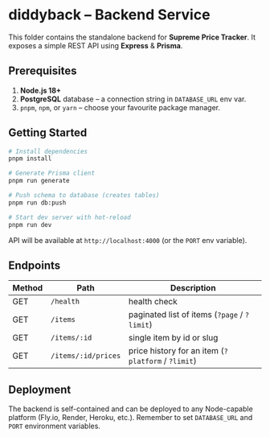 # diddyback – Backend Service

This folder contains the standalone backend for **Supreme Price Tracker**.
It exposes a simple REST API using **Express** & **Prisma**.

## Prerequisites

1. **Node.js 18+**
2. **PostgreSQL** database – a connection string in `DATABASE_URL` env var.
3. `pnpm`, `npm`, or `yarn` – choose your favourite package manager.

## Getting Started

```bash
# Install dependencies
pnpm install

# Generate Prisma client
pnpm run generate

# Push schema to database (creates tables)
pnpm run db:push

# Start dev server with hot-reload
pnpm run dev
```

API will be available at `http://localhost:4000` (or the `PORT` env variable).

## Endpoints

| Method | Path | Description |
| ------ | ---- | ----------- |
| GET | `/health` | health check |
| GET | `/items` | paginated list of items (`?page` / `?limit`) |
| GET | `/items/:id` | single item by id or slug |
| GET | `/items/:id/prices` | price history for an item (`?platform` / `?limit`) |

## Deployment

The backend is self-contained and can be deployed to any Node-capable platform (Fly.io, Render, Heroku, etc.).
Remember to set `DATABASE_URL` and `PORT` environment variables. 